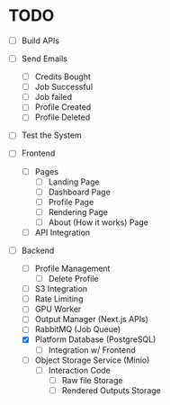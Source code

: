 # TODO

- [ ] Build APIs
- [ ] Send Emails
  - [ ] Credits Bought
  - [ ] Job Successful
  - [ ] Job failed
  - [ ] Profile Created
  - [ ] Profile Deleted
- [ ] Test the System

- [ ] Frontend
  - [ ] Pages
    - [ ] Landing Page
    - [ ] Dashboard Page
    - [ ] Profile Page
    - [ ] Rendering Page
    - [ ] About (How it works) Page
  - [ ] API Integration
- [ ] Backend
  - [ ] Profile Management
    - [ ] Delete Profile
  - [ ] S3 Integration
  - [ ] Rate Limiting
  - [ ] GPU Worker
  - [ ] Output Manager (Next.js APIs)
  - [ ] RabbitMQ (Job Queue)
  - [x] Platform Database (PostgreSQL)
    - [ ] Integration w/ Frontend
  - [ ] Object Storage Service (Minio)
    - [ ] Interaction Code
      - [ ] Raw file Storage
      - [ ] Rendered Outputs Storage
